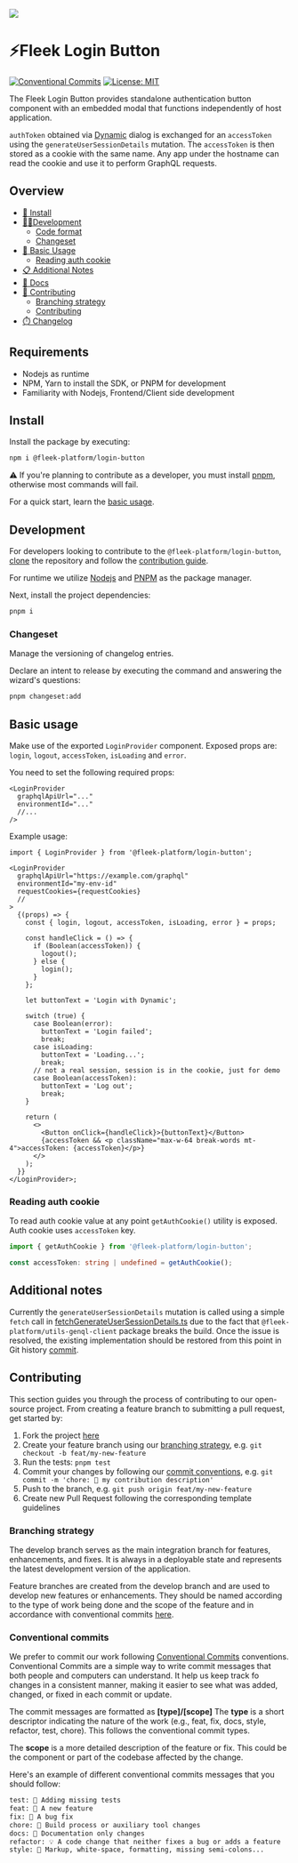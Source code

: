 ![](.repo/images/repo/banner.png?202409201714)

# ⚡️Fleek Login Button

[![Conventional Commits](https://img.shields.io/badge/Conventional%20Commits-1.0.0-blue.svg)](https://conventionalcommits.org)
[![License: MIT](https://img.shields.io/badge/License-MIT-yellow.svg)](https://opensource.org/licenses/MIT)

The Fleek Login Button provides standalone authentication button component with an embedded modal that functions independently of host application.

`authToken` obtained via [Dynamic](https://docs.dynamic.xyz/react-sdk/overview) dialog is exchanged for an `accessToken` using the `generateUserSessionDetails` mutation. The `accessToken` is then stored as a cookie with the same name. Any app under the hostname can read the cookie and use it to perform GraphQL requests.

## Overview

- [🤖 Install](#install)
- [👷‍♀️Development](#development)
  - [Code format](#code-format)
  - [Changeset](#changeset)
- [🧸 Basic Usage](#basic-usage)
  - [Reading auth cookie](#reading-auth-cookie)
- [📋 Additional Notes](#additional-notes)
- [📖 Docs](https://fleek.xyz/docs/sdk)
- [🙏 Contributing](#contributing)
  - [Branching strategy](#branching-strategy)
  - [Contributing](#conventional-commits)
- [⏱️ Changelog](./CHANGELOG.md)

## Requirements

- Nodejs as runtime
- NPM, Yarn to install the SDK, or PNPM for development
- Familiarity with Nodejs, Frontend/Client side development

## Install

Install the package by executing:

```sh
npm i @fleek-platform/login-button
```

⚠️ If you're planning to contribute as a developer, you must install [pnpm](https://pnpm.io), otherwise most commands will fail.

For a quick start, learn the [basic usage](#basic-usage).

## Development

For developers looking to contribute to the `@fleek-platform/login-button`, [clone](https://github.com/fleekxyz/login-button) the repository and follow the [contribution guide](#contributing).

For runtime we utilize [Nodejs](https://nodejs.org/en/download) and [PNPM](https://pnpm.io/installation) as the package manager.

Next, install the project dependencies:

```sh
pnpm i
```

### Changeset

Manage the versioning of changelog entries.

Declare an intent to release by executing the command and answering the wizard's questions:

```sh
pnpm changeset:add
```

## Basic usage

Make use of the exported `LoginProvider` component. Exposed props are: `login`, `logout`, `accessToken`, `isLoading` and `error`.

You need to set the following required props:

```tsx
<LoginProvider
  graphqlApiUrl="..."
  environmentId="..."
  //...
/>
```

Example usage:

```tsx
import { LoginProvider } from '@fleek-platform/login-button';

<LoginProvider
  graphqlApiUrl="https://example.com/graphql"
  environmentId="my-env-id"
  requestCookies={requestCookies}
  //
>
  {(props) => {
    const { login, logout, accessToken, isLoading, error } = props;

    const handleClick = () => {
      if (Boolean(accessToken)) {
        logout();
      } else {
        login();
      }
    };

    let buttonText = 'Login with Dynamic';

    switch (true) {
      case Boolean(error):
        buttonText = 'Login failed';
        break;
      case isLoading:
        buttonText = 'Loading...';
        break;
      // not a real session, session is in the cookie, just for demo
      case Boolean(accessToken):
        buttonText = 'Log out';
        break;
    }

    return (
      <>
        <Button onClick={handleClick}>{buttonText}</Button>
        {accessToken && <p className="max-w-64 break-words mt-4">accessToken: {accessToken}</p>}
      </>
    );
  }}
</LoginProvider>;
```

### Reading auth cookie

To read auth cookie value at any point `getAuthCookie()` utility is exposed. Auth cookie uses `accessToken` key.

```ts
import { getAuthCookie } from '@fleek-platform/login-button';

const accessToken: string | undefined = getAuthCookie();
```

## Additional notes

Currently the `generateUserSessionDetails` mutation is called using a simple `fetch` call in [fetchGenerateUserSessionDetails.ts](src/graphql/fetchGenerateUserSessionDetails.ts) due to the fact that `@fleek-platform/utils-genql-client` package breaks the build. Once the issue is resolved, the existing implementation should be restored from this point in Git history [commit](https://github.com/fleek-platform/login-button/tree/5922518804e9cac498db5b23d5c7be5e191dbabe).

## Contributing

This section guides you through the process of contributing to our open-source project. From creating a feature branch to submitting a pull request, get started by:

1. Fork the project [here](https://github.com/fleekxyz/cli)
2. Create your feature branch using our [branching strategy](#branching-strategy), e.g. `git checkout -b feat/my-new-feature`
3. Run the tests: `pnpm test`
4. Commit your changes by following our [commit conventions](#conventional-commits), e.g. `git commit -m 'chore: 🤖 my contribution description'`
5. Push to the branch, e.g. `git push origin feat/my-new-feature`
6. Create new Pull Request following the corresponding template guidelines

### Branching strategy

The develop branch serves as the main integration branch for features, enhancements, and fixes. It is always in a deployable state and represents the latest development version of the application.

Feature branches are created from the develop branch and are used to develop new features or enhancements. They should be named according to the type of work being done and the scope of the feature and in accordance with conventional commits [here](#conventional-commits).

### Conventional commits

We prefer to commit our work following [Conventional Commits](https://www.conventionalcommits.org/en/v1.0.0) conventions. Conventional Commits are a simple way to write commit messages that both people and computers can understand. It help us keep track fo changes in a consistent manner, making it easier to see what was added, changed, or fixed in each commit or update.

The commit messages are formatted as **[type]/[scope]**
The **type** is a short descriptor indicating the nature of the work (e.g., feat, fix, docs, style, refactor, test, chore). This follows the conventional commit types.

The **scope** is a more detailed description of the feature or fix. This could be the component or part of the codebase affected by the change.

Here's an example of different conventional commits messages that you should follow:

```txt
test: 💍 Adding missing tests
feat: 🎸 A new feature
fix: 🐛 A bug fix
chore: 🤖 Build process or auxiliary tool changes
docs: 📝 Documentation only changes
refactor: 💡 A code change that neither fixes a bug or adds a feature
style: 💄 Markup, white-space, formatting, missing semi-colons...
```
